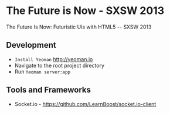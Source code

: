The Future is Now - SXSW 2013
==============

The Future Is Now: Futuristic UIs with HTML5 -- SXSW 2013
## Development
* `Install Yeoman` http://yeoman.io
* Navigate to the root project directory
* Run `Yeoman server:app`

## Tools and Frameworks
* Socket.io - https://github.com/LearnBoost/socket.io-client
